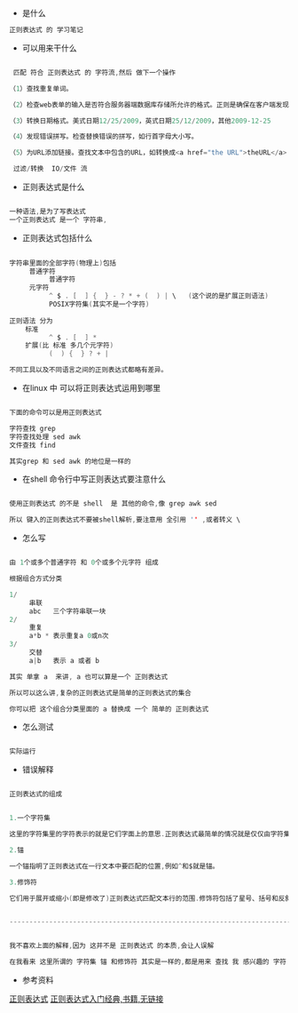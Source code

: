- 是什么

```c
正则表达式 的 学习笔记
```


- 可以用来干什么

```c

 匹配 符合 正则表达式 的 字符流,然后 做下一个操作

（1）查找重复单词。

（2）检查web表单的输入是否符合服务器端数据库存储所允许的格式。正则是确保在客户端发现不适当数据的理想选择。

（3）转换日期格式。美式日期12/25/2009，英式日期25/12/2009，其他2009-12-25

（4）发现错误拼写。检查替换错误的拼写，如行首字母大小写。

（5）为URL添加链接。查找文本中包含的URL，如转换成<a href="the URL">theURL</a>

 过滤/转换  IO/文件 流

```

- 正则表达式是什么

```c

一种语法,是为了写表达式
一个正则表达式 是一个 字符串,
```


- 正则表达式包括什么

```c
    
字符串里面的全部字符(物理上)包括
     普通字符 
          普通字符
     元字符
          ^ $ . [  ] {  } - ? * + (  ) | \   (这个说的是扩展正则语法) 
          POSIX字符集(其实不是一个字符)
	
正则语法 分为
	标准
          ^ $ . [  ] *
	扩展(比 标准 多几个元字符)
          (  ) {  } ? + |

不同工具以及不同语言之间的正则表达式都略有差异。
```


- 在linux 中 可以将正则表达式运用到哪里

```c

下面的命令可以是用正则表达式

字符查找 grep
字符查找处理 sed awk
文件查找 find

其实grep 和 sed awk 的地位是一样的

```


- 在shell 命令行中写正则表达式要注意什么

```c

使用正则表达式 的不是 shell  是 其他的命令,像 grep awk sed 

所以 键入的正则表达式不要被shell解析,要注意用 全引用 '' ,或者转义 \

```


- 怎么写

```c

由 1个或多个普通字符 和 0个或多个元字符 组成

根据组合方式分类

1/
     串联
     abc   三个字符串联一块
2/
     重复
     a*b * 表示重复a 0或n次
3/
     交替
     a|b   表示 a 或者 b 

其实 单拿 a  来讲, a 也可以算是一个 正则表达式

所以可以这么讲,复杂的正则表达式是简单的正则表达式的集合

你可以把 这个组合分类里面的 a 替换成 一个 简单的 正则表达式

```


- 怎么测试

```c

实际运行

```


- 错误解释

```c

正则表达式的组成


1.一个字符集

这里的字符集里的字符表示的就是它们字面上的意思.正则表达式最简单的情况就是仅仅由字符集组成,而没有其他的元字符。

2.锚

一个锚指明了正则表达式在一行文本中要匹配的位置,例如^和$就是锚。

3.修饰符

它们用于展开或缩小(即是修改了)正则表达式匹配文本行的范围.修饰符包括了星号、括号和反斜杠符号。


--------------------------------------------------------------------------------


我不喜欢上面的解释,因为 这并不是 正则表达式 的本质,会让人误解

在我看来 这里所谓的 字符集 锚 和修饰符 其实是一样的,都是用来 查找 我 感兴趣的 字符

```


- 参考资料

[正则表达式](http://wiki.jikexueyuan.com/project/linux-command/chap20.html)
[正则表达式入门经典,书籍,无链接](书籍)

